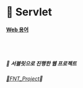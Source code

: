 # 🐣 Servlet

#### [Web 용어](https://github.com/WeeYoungSeok/Servlet/blob/master/WEB/WEB.md)

<br/>

<br/>

##### 🌷 서블릿으로 진행한 웹 프로젝트

###### [🐇FNT_Project](https://github.com/WeeYoungSeok/FNT_Project)🐇



